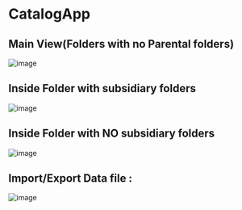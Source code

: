 # CatalogApp

## Main View(Folders with no Parental folders)
![image](https://github.com/VladyslavTrach/CatalogApp/assets/99955062/9b29874d-44e9-4295-93a2-060bd41dad1f)

## Inside Folder with subsidiary folders
![image](https://github.com/VladyslavTrach/CatalogApp/assets/99955062/1b16285b-4438-45b0-ae54-b96cb49e9f1e)

## Inside Folder with NO subsidiary folders
![image](https://github.com/VladyslavTrach/CatalogApp/assets/99955062/b9097c8a-42d1-4fcd-a3c8-c7267afc1e6c)

## Import/Export Data file :
![image](https://github.com/VladyslavTrach/CatalogApp/assets/99955062/abc72e05-0b4b-4660-a8e7-888b0f7fe2d6)
